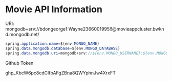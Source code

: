 # Movie API Information

URI:  mongodb+srv://bdongeorge1:Wayne2366001995!!@movieappcluster.bwknd.mongodb.net/



```java
spring.application.name=${env.MONGO_NAME}
spring.data.mongodb.database=${env.MONGO_DATABASE}
spring.data.mongodb.uri=mongodb+srv://${env.MONGO_USERNAME}:${env.MONGO_PASSWORD}@${env.MONGO_CLUSTER}
```



Github Token 

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



